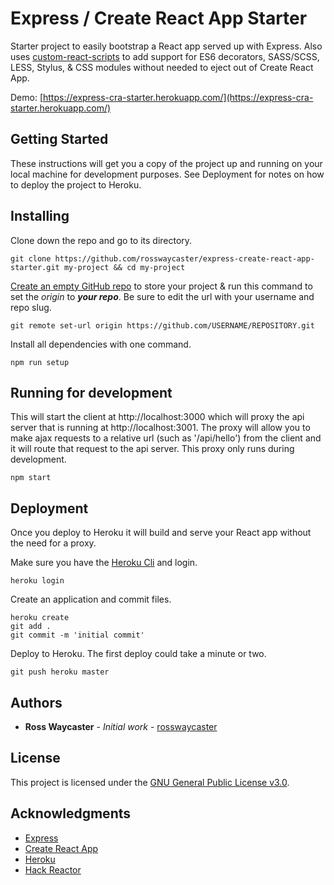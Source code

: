 # Express / Create React App Starter

Starter project to easily bootstrap a React app served up with Express. Also uses [custom-react-scripts](https://github.com/kitze/custom-react-scripts) to add support for ES6 decorators, SASS/SCSS, LESS, Stylus, & CSS modules without needed to eject out of Create React App.

Demo: [https://express-cra-starter.herokuapp.com/](https://express-cra-starter.herokuapp.com/)

## Getting Started

These instructions will get you a copy of the project up and running on your local machine for development purposes. See Deployment for notes on how to deploy the project to Heroku.

## Installing

Clone down the repo and go to its directory.

```
git clone https://github.com/rosswaycaster/express-create-react-app-starter.git my-project && cd my-project
```

[Create an empty GitHub repo](https://github.com/new) to store your project & run this command to set the *origin* to ***your repo***. Be sure to edit the url with your username and repo slug.
```
git remote set-url origin https://github.com/USERNAME/REPOSITORY.git
```

Install all dependencies with one command.
```
npm run setup
```

## Running for development

This will start the client at http://localhost:3000 which will proxy the api server that is running at http://localhost:3001. The proxy will allow you to make ajax requests to a relative url (such as '/api/hello') from the client and it will route that request to the api server. This proxy only runs during development.
```
npm start
```

## Deployment

Once you deploy to Heroku it will build and serve your React app without the need for a proxy.

Make sure you have the [Heroku Cli](https://devcenter.heroku.com/articles/heroku-cli#download-and-install) and login.
```
heroku login
```

Create an application and commit files.
```
heroku create
git add .
git commit -m 'initial commit'
```

Deploy to Heroku. The first deploy could take a minute or two.
```
git push heroku master
```


## Authors

* **Ross Waycaster** - *Initial work* - [rosswaycaster](https://github.com/rosswaycaster)

## License

This project is licensed under the [GNU General Public License v3.0](https://www.gnu.org/licenses/gpl-3.0.en.html).

## Acknowledgments

- [Express](http://expressjs.com/)
- [Create React App](https://github.com/facebookincubator/create-react-app)
- [Heroku](https://heroku.com)
- [Hack Reactor](https://hackreactor.com)
